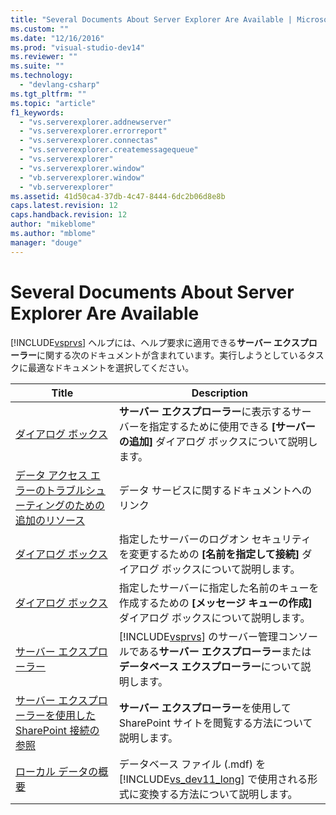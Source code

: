 ```yaml
---
title: "Several Documents About Server Explorer Are Available | Microsoft Docs"
ms.custom: ""
ms.date: "12/16/2016"
ms.prod: "visual-studio-dev14"
ms.reviewer: ""
ms.suite: ""
ms.technology: 
  - "devlang-csharp"
ms.tgt_pltfrm: ""
ms.topic: "article"
f1_keywords: 
  - "vs.serverexplorer.addnewserver"
  - "vs.serverexplorer.errorreport"
  - "vs.serverexplorer.connectas"
  - "vs.serverexplorer.createmessagequeue"
  - "vs.serverexplorer"
  - "vs.serverexplorer.window"
  - "vb.serverexplorer.window"
  - "vb.serverexplorer"
ms.assetid: 41d50ca4-37db-4c47-8444-6dc2b06d8e8b
caps.latest.revision: 12
caps.handback.revision: 12
author: "mikeblome"
ms.author: "mblome"
manager: "douge"
---
```

# Several Documents About Server Explorer Are Available
[!INCLUDE[vsprvs](../code-quality/includes/vsprvs_md.md)] ヘルプには、ヘルプ要求に適用できる**サーバー エクスプローラー**に関する次のドキュメントが含まれています。実行しようとしているタスクに最適なドキュメントを選択してください。  
  
|Title|Description|  
|-----------|-----------------|  
|[ダイアログ ボックス](../Topic/Add%20Server%20Dialog%20Box.md)|**サーバー エクスプローラー**に表示するサーバーを指定するために使用できる **\[サーバーの追加\]** ダイアログ ボックスについて説明します。|  
|[データ アクセス エラーのトラブルシューティングのための追加のリソース](../data-tools/additional-resources-for-troubleshooting-data-access-errors.md)|データ サービスに関するドキュメントへのリンク|  
|[ダイアログ ボックス](../Topic/Connect%20As%20Dialog%20Box.md)|指定したサーバーのログオン セキュリティを変更するための **\[名前を指定して接続\]** ダイアログ ボックスについて説明します。|  
|[ダイアログ ボックス](../Topic/Create%20Message%20Queue%20Dialog%20Box.md)|指定したサーバーに指定した名前のキューを作成するための **\[メッセージ キューの作成\]** ダイアログ ボックスについて説明します。|  
|[サーバー エクスプローラー](../Topic/Server%20Explorer.md)|[!INCLUDE[vsprvs](../code-quality/includes/vsprvs_md.md)] のサーバー管理コンソールである**サーバー エクスプローラー**または**データベース エクスプローラー**について説明します。|  
|[サーバー エクスプローラーを使用した SharePoint 接続の参照](/office-dev/office-dev/browsing-sharepoint-connections-using-server-explorer)|**サーバー エクスプローラー**を使用して SharePoint サイトを閲覧する方法について説明します。|  
|[ローカル データの概要](../data-tools/local-data-overview.md)|データベース ファイル \(.mdf\) を [!INCLUDE[vs_dev11_long](../data-tools/includes/vs_dev11_long_md.md)] で使用される形式に変換する方法について説明します。|